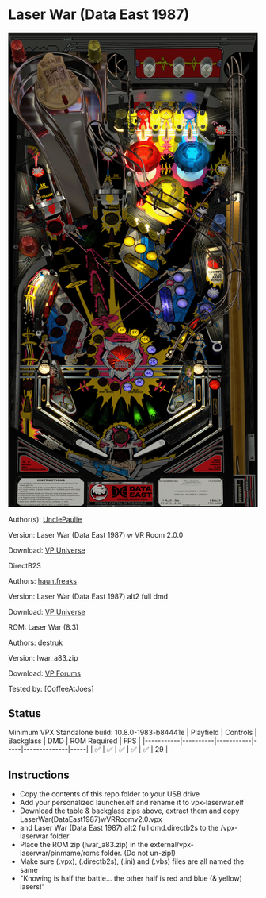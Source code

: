 # Laser War (Data East 1987)

![Table Preview](../../images/vpx-LaserWar-preview.png)

Author(s): [UnclePaulie](https://vpuniverse.com/profile/16685-unclepaulie/)
  
Version:  Laser War (Data East 1987) w VR Room 2.0.0

Download:  [VP Universe](https://vpuniverse.com/files/file/10506-laser-war-data-east-1987-w-vr-room/)

DirectB2S

Authors: [hauntfreaks](https://vpuniverse.com/profile/5216-hauntfreaks/)

Version: Laser War (Data East 1987) alt2 full dmd

Download: [VP Universe](https://vpuniverse.com/files/file/13593-laser-war-data-east-1987-alt2-standardfull-dmd/)


ROM: Laser War (8.3)

Authors: [destruk](https://www.vpforums.org/index.php?showuser=5)

Version: lwar_a83.zip

Download: [VP Forums](https://www.vpforums.org/index.php?app=downloads&showfile=813)


Tested by:
[CoffeeAtJoes]

## Status 

Minimum VPX Standalone build: 10.8.0-1983-b84441e
| Playfield | Controls | Backglass | DMD | ROM Required | FPS | 
|-----------|----------|-----------|-----|--------------|-----|
| :white_check_mark: | :white_check_mark: | :white_check_mark: | :white_check_mark: | :white_check_mark: | 29 |

## Instructions

- Copy the contents of this repo folder to your USB drive
- Add your personalized launcher.elf and rename it to vpx-laserwar.elf
- Download the table & backglass zips above, extract them and copy LaserWar(DataEast1987)wVRRoomv2.0.vpx
- and Laser War (Data East 1987) alt2 full dmd.directb2s to the /vpx-laserwar folder
- Place the ROM zip (lwar_a83.zip) in the external/vpx-laserwar/pinmame/roms folder. (Do not un-zip!)
- Make sure (.vpx), (.directb2s), (.ini) and (.vbs) files are all named the same
- "Knowing is half the battle... the other half is red and blue (& yellow) lasers!"
